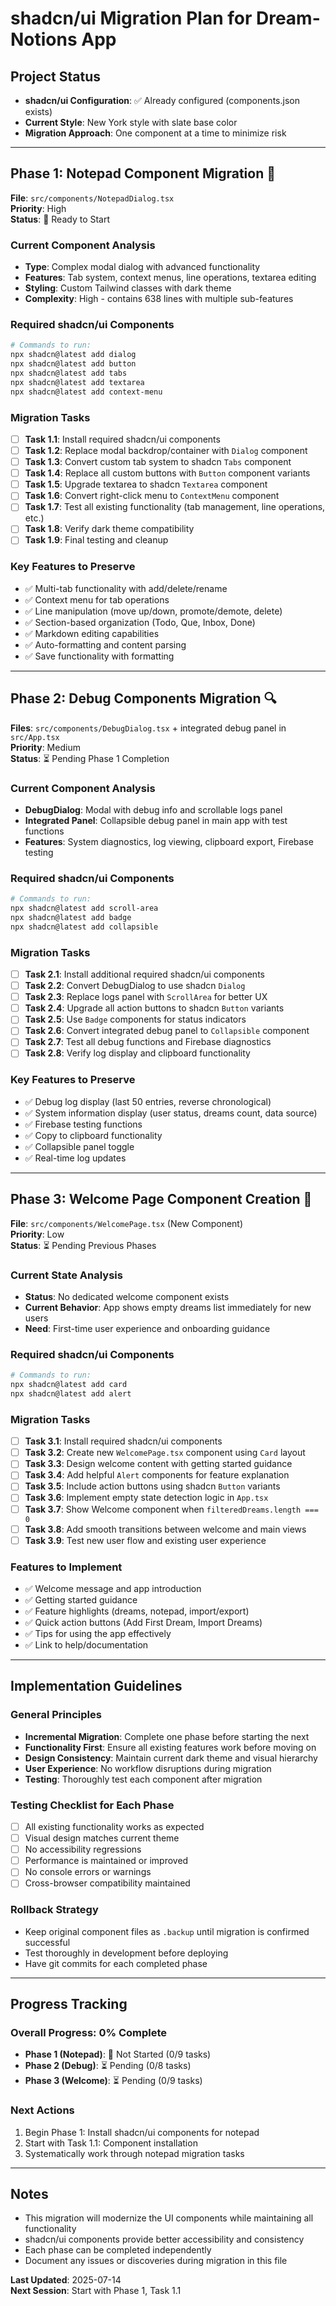 # shadcn/ui Migration Plan for Dream-Notions App

## Project Status
- **shadcn/ui Configuration**: ✅ Already configured (components.json exists)
- **Current Style**: New York style with slate base color
- **Migration Approach**: One component at a time to minimize risk

---

## Phase 1: Notepad Component Migration 🎯
**File**: `src/components/NotepadDialog.tsx`  
**Priority**: High  
**Status**: 🔄 Ready to Start

### Current Component Analysis
- **Type**: Complex modal dialog with advanced functionality
- **Features**: Tab system, context menus, line operations, textarea editing
- **Styling**: Custom Tailwind classes with dark theme
- **Complexity**: High - contains 638 lines with multiple sub-features

### Required shadcn/ui Components
```bash
# Commands to run:
npx shadcn@latest add dialog
npx shadcn@latest add button  
npx shadcn@latest add tabs
npx shadcn@latest add textarea
npx shadcn@latest add context-menu
```

### Migration Tasks
- [ ] **Task 1.1**: Install required shadcn/ui components
- [ ] **Task 1.2**: Replace modal backdrop/container with `Dialog` component
- [ ] **Task 1.3**: Convert custom tab system to shadcn `Tabs` component
- [ ] **Task 1.4**: Replace all custom buttons with `Button` component variants
- [ ] **Task 1.5**: Upgrade textarea to shadcn `Textarea` component
- [ ] **Task 1.6**: Convert right-click menu to `ContextMenu` component
- [ ] **Task 1.7**: Test all existing functionality (tab management, line operations, etc.)
- [ ] **Task 1.8**: Verify dark theme compatibility
- [ ] **Task 1.9**: Final testing and cleanup

### Key Features to Preserve
- ✅ Multi-tab functionality with add/delete/rename
- ✅ Context menu for tab operations  
- ✅ Line manipulation (move up/down, promote/demote, delete)
- ✅ Section-based organization (Todo, Que, Inbox, Done)
- ✅ Markdown editing capabilities
- ✅ Auto-formatting and content parsing
- ✅ Save functionality with formatting

---

## Phase 2: Debug Components Migration 🔍
**Files**: `src/components/DebugDialog.tsx` + integrated debug panel in `src/App.tsx`  
**Priority**: Medium  
**Status**: ⏳ Pending Phase 1 Completion

### Current Component Analysis
- **DebugDialog**: Modal with debug info and scrollable logs panel
- **Integrated Panel**: Collapsible debug panel in main app with test functions
- **Features**: System diagnostics, log viewing, clipboard export, Firebase testing

### Required shadcn/ui Components
```bash
# Commands to run:
npx shadcn@latest add scroll-area
npx shadcn@latest add badge
npx shadcn@latest add collapsible
```

### Migration Tasks
- [ ] **Task 2.1**: Install additional required shadcn/ui components
- [ ] **Task 2.2**: Convert DebugDialog to use shadcn `Dialog`
- [ ] **Task 2.3**: Replace logs panel with `ScrollArea` for better UX
- [ ] **Task 2.4**: Upgrade all action buttons to shadcn `Button` variants
- [ ] **Task 2.5**: Use `Badge` components for status indicators
- [ ] **Task 2.6**: Convert integrated debug panel to `Collapsible` component
- [ ] **Task 2.7**: Test all debug functions and Firebase diagnostics
- [ ] **Task 2.8**: Verify log display and clipboard functionality

### Key Features to Preserve
- ✅ Debug log display (last 50 entries, reverse chronological)
- ✅ System information display (user status, dreams count, data source)
- ✅ Firebase testing functions
- ✅ Copy to clipboard functionality
- ✅ Collapsible panel toggle
- ✅ Real-time log updates

---

## Phase 3: Welcome Page Component Creation 🎉
**File**: `src/components/WelcomePage.tsx` (New Component)  
**Priority**: Low  
**Status**: ⏳ Pending Previous Phases

### Current State Analysis
- **Status**: No dedicated welcome component exists
- **Current Behavior**: App shows empty dreams list immediately for new users
- **Need**: First-time user experience and onboarding guidance

### Required shadcn/ui Components
```bash
# Commands to run:
npx shadcn@latest add card
npx shadcn@latest add alert
```

### Migration Tasks
- [ ] **Task 3.1**: Install required shadcn/ui components
- [ ] **Task 3.2**: Create new `WelcomePage.tsx` component using `Card` layout
- [ ] **Task 3.3**: Design welcome content with getting started guidance
- [ ] **Task 3.4**: Add helpful `Alert` components for feature explanation
- [ ] **Task 3.5**: Include action buttons using shadcn `Button` variants
- [ ] **Task 3.6**: Implement empty state detection logic in `App.tsx`
- [ ] **Task 3.7**: Show Welcome component when `filteredDreams.length === 0`
- [ ] **Task 3.8**: Add smooth transitions between welcome and main views
- [ ] **Task 3.9**: Test new user flow and existing user experience

### Features to Implement
- ✅ Welcome message and app introduction
- ✅ Getting started guidance
- ✅ Feature highlights (dreams, notepad, import/export)
- ✅ Quick action buttons (Add First Dream, Import Dreams)
- ✅ Tips for using the app effectively
- ✅ Link to help/documentation

---

## Implementation Guidelines

### General Principles
- **Incremental Migration**: Complete one phase before starting the next
- **Functionality First**: Ensure all existing features work before moving on
- **Design Consistency**: Maintain current dark theme and visual hierarchy
- **User Experience**: No workflow disruptions during migration
- **Testing**: Thoroughly test each component after migration

### Testing Checklist for Each Phase
- [ ] All existing functionality works as expected
- [ ] Visual design matches current theme
- [ ] No accessibility regressions
- [ ] Performance is maintained or improved
- [ ] No console errors or warnings
- [ ] Cross-browser compatibility maintained

### Rollback Strategy
- Keep original component files as `.backup` until migration is confirmed successful
- Test thoroughly in development before deploying
- Have git commits for each completed phase

---

## Progress Tracking

### Overall Progress: 0% Complete
- **Phase 1 (Notepad)**: 🔄 Not Started (0/9 tasks)
- **Phase 2 (Debug)**: ⏳ Pending (0/8 tasks) 
- **Phase 3 (Welcome)**: ⏳ Pending (0/9 tasks)

### Next Actions
1. Begin Phase 1: Install shadcn/ui components for notepad
2. Start with Task 1.1: Component installation
3. Systematically work through notepad migration tasks

---

## Notes
- This migration will modernize the UI components while maintaining all functionality
- shadcn/ui components provide better accessibility and consistency
- Each phase can be completed independently
- Document any issues or discoveries during migration in this file

**Last Updated**: 2025-07-14  
**Next Session**: Start with Phase 1, Task 1.1